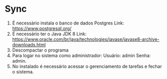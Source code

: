 # Sync
1) É necessário instala o banco de dados Postgres
Link: https://www.postgresql.org/
2) É necessário ter o Java JDK 8
Link: https://www.oracle.com/br/java/technologies/javase/javase8-archive-downloads.html
3) Descompactar o programa
4) Para logar no sistema como administrador:
Usuário: admin
Senha: admin.
5) No instalado é necessário acessar o gerenciamento de tarefas e fechar o sistema.
